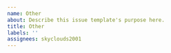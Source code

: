 ```yaml
---
name: Other
about: Describe this issue template's purpose here.
title: Other
labels: ''
assignees: skyclouds2001
---
```



